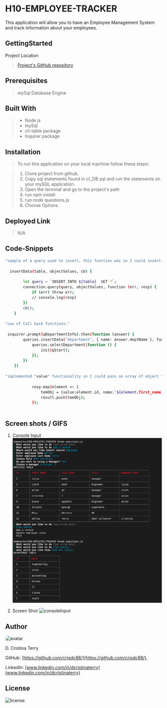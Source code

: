 # H10-EMPLOYEE-TRACKER

This application will allow you to have an Employee Management System and track information about your employees. 

## GettingStarted

Project Location

>[Project's GitHub repository](https://github.com/crisdc88/H10-EMPLOYEE-TRACKER)

## Prerequisites

>mySql Database Engine

## Built With

>* Node js
>* mySql
>* cli-table package
>* Inquirer package

## Installation

>To run this application on your local machine follow these steps:

>1. Clone project from github.
>2. Copy sql statements found in ct_DB.sql and run the statements on your mySQL application.
>3. Open the terminal and go to the project's path
>4. run npm install
>5. run node questions.js
>6. Choose Options


## Deployed Link

>N/A

## Code-Snippets


```sh
"sample of a query used to insert, this function was so I could insert information to any table:"

  insertData(table, objectValues, cb) {
       
        let query = `INSERT INTO ${table}  SET ?`;
        connection.query(query, objectValues, function (err, resp) {
            if (err) throw err;
            // console.log(resp)
        })
        cb();
    }

"use of Call back functions:"

 inquirer.prompt(qDepartmentInfo).then(function (answer) {
        queries.insertData("department", { name: answer.deptName }, function () {
            queries.selectDepartment(function () {
                init(qStart);
            });
        })
    })

"implemented "value" functionality so I could pass an array of object to the attribute 'choice' on the inquirer.  This way the user will see a string of data and the inquirer will return whatever was assinged to the attribute value, for this case it will return an id. "

            resp.map(element => {
                temObj = {value:element.id, name:`${element.first_name}  ${element.last_name}`}; 
                result.push(temObj);               
            });
 

```

## Screen shots / GIFS

1. Console Input
![consoleInput](./ss.png)

2. Screen Shot
![consoleInput](./addEmployeeSS.gif)

## Author

<img src="https://avatars.githubusercontent.com/u/61372364?" alt="avatar" style="border-radius:20px" width="30"/>

D. Cristina Terry

GitHub: [https://github.com/crisdc88/](https://github.com/crisdc88/),

LinkedIn: [www.linkedin.com/in/dcristinaterry](www.linkedin.com/in/dcristinaterry)

## License

![license](https://img.shields.io/badge/license-MIT-green)

